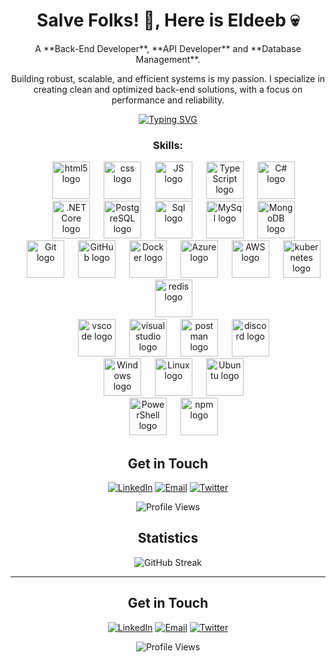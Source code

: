 <h1 align= "center"><b>Salve Folks! 👾, Here is Eldeeb 💀</b></h1>

<div align="center">
A **Back-End Developer**, **API Developer** and **Database Management**.
</div>
<div align="center">
<p> Building robust, scalable, and efficient systems is my passion. I specialize in creating clean and optimized back-end solutions, with a focus on performance and reliability. </p>
</div>


<div align= "center">


[![Typing SVG](https://readme-typing-svg.demolab.com?font=Aref+Ruqaa&size=66&letterSpacing=&duration=3000&pause=1000&color=F70D0D&center=true&vCenter=true&width=600&height=100&lines=%D8%A7%D9%84%D8%AF%D9%8A%D8%A8)](https://git.io/typing-svg)




###

<div align="center"  >

### Skills:

<div align="center">
    <img width="14" />
    <img src="https://skillicons.dev/icons?i=html" height="60" alt="html5 logo" />
    <img width="14" />
    <img src="https://skillicons.dev/icons?i=css" height="60" alt="css logo" />
    <img width="14" />
    <img src="https://skillicons.dev/icons?i=js" height="60" alt="JS logo" />
    <img width="14" />
    <img src="https://skillicons.dev/icons?i=ts" height="60" alt="TypeScript logo" />
    <img width="14" />
    <img src="https://skillicons.dev/icons?i=cs" height="60" alt="C# logo" />
</div>

<div align="center">
    <img width="14" />
    <img src="https://skillicons.dev/icons?i=dotnet" height="60" alt=".NET Core logo" />
    <img width="14" />
    <img src="https://skillicons.dev/icons?i=postgres" height="60" alt="PostgreSQL logo" />
    <img width="14" />
    <img src="https://skillicons.dev/icons?i=sqlite" height="60" alt="Sql logo" />
    <img width="14" />
    <img src="https://skillicons.dev/icons?i=mysql" height="60" alt="MySql logo" />
    <img width="14" />
    <img src="https://skillicons.dev/icons?i=mongodb" height="60" alt="MongoDB logo" />
</div>

<div align="center">
    <img width="14" />
    <img src="https://skillicons.dev/icons?i=git" height="60" alt="Git logo" />
    <img width="14" />
    <img src="https://skillicons.dev/icons?i=github" height="60" alt="GitHub logo" />
    <img width="14" />
    <img src="https://skillicons.dev/icons?i=docker" height="60" alt="Docker logo" />
    <img width="14" />
    <img src="https://skillicons.dev/icons?i=azure" height="60" alt="Azure logo" />
    <img width="14" />
    <img src="https://skillicons.dev/icons?i=aws" height="60" alt="AWS logo" />
    <img width="14" />
    <img src="https://skillicons.dev/icons?i=kubernetes" height="60" alt="kubernetes logo" />
    <img width="14" />
    <img src="https://skillicons.dev/icons?i=redis" height="60" alt="redis logo" />
</div>

<div align="center">
    <img width="14" />
    <img src="https://skillicons.dev/icons?i=vscode" height="60" alt="vscode logo" />
    <img width="14" />
    <img src="https://skillicons.dev/icons?i=visualstudio" height="60" alt="visualstudio logo" />
    <img width="14" />
    <img src="https://skillicons.dev/icons?i=postman" height="60" alt="postman logo" />
    <img width="14" />
    <img src="https://skillicons.dev/icons?i=discord" height="60" alt="discord logo" />
</div>

<div align="center">
    <img width="14" />
    <img src="https://skillicons.dev/icons?i=windows" height="60" alt="Windows logo" />
    <img width="14" />
    <img src="https://skillicons.dev/icons?i=linux" height="60" alt="Linux logo" />
    <img width="14" />
    <img src="https://skillicons.dev/icons?i=ubuntu" height="60" alt="Ubuntu logo" />
</div>

<div align="center">
    <img width="14" />
    <img src="https://skillicons.dev/icons?i=powershell" height="60" alt="PowerShell logo" />
    <img width="14" />
    <img src="https://skillicons.dev/icons?i=npm" height="60" alt="npm logo" />
</div>

## Get in Touch
[![LinkedIn](https://img.shields.io/badge/LinkedIn-0077B5?style=for-the-badge&logo=linkedin&logoColor=white)](https://www.linkedin.com/in/ziad-sharara)
[![Email](https://img.shields.io/badge/Email-D14836?style=for-the-badge&logo=gmail&logoColor=white)](mailto:ziad.shararaa@gmail.com)
[![Twitter](https://img.shields.io/badge/Twitter-1DA1F2?style=for-the-badge&logo=twitter&logoColor=white)](https://x.com/eldeeb0x)

![Profile Views](https://komarev.com/ghpvc/?username=ziadsharara&color=brightgreen)


## Statistics 
<!-- ![GitHub Stats](https://github-readme-stats.vercel.app/api?username=Mohamedselim2&show_icons=true&theme=radical)  -->

 <!--  ![Top Languages](https://github-readme-stats.vercel.app/api/top-langs/?username=Mohamedselim2&theme=vision-friendly-dark) -->


  <img src="https://github-readme-streak-stats.herokuapp.com/?user=ziadsharara&theme=vision-friendly-dark" alt="GitHub Streak" />

</div>

---

## Get in Touch
[![LinkedIn](https://img.shields.io/badge/LinkedIn-0077B5?style=for-the-badge&logo=linkedin&logoColor=white)](https://www.linkedin.com/in/ziad-sharara/)
[![Email](https://img.shields.io/badge/Email-D14836?style=for-the-badge&logo=gmail&logoColor=white)](mailto:ziad.shararaa@gmail.com)
[![Twitter](https://img.shields.io/badge/Twitter-1DA1F2?style=for-the-badge&logo=twitter&logoColor=white)](https://x.com/eldeeb0x)

![Profile Views](https://komarev.com/ghpvc/?username=ziadsharara&color=brightgreen)

